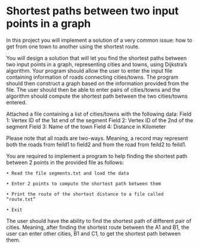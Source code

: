 # Shortest paths between two input points in a graph
In this project you will implement a solution of a very common issue: how to get from one town to another using the shortest route.

You will design a solution that will let you find the shortest paths between two input points in a graph, representing cities and towns, using Dijkstra’s algorithm. Your program should allow the user to enter the input file containing information of roads connecting cities/towns. The program should then construct a graph based on the information provided from the file. The user should then be able to enter pairs of cities/towns and the algorithm should compute the shortest path between the two cities/towns entered.

Attached a file containing a list of cities/towns with the following data:
Field 1: Vertex ID of the 1st end of the segment
Field 2: Vertex ID of the 2nd of the segment
Field 3: Name of the town
Field 4: Distance in Kilometer

Please note that all roads are two-ways. Meaning, a record may represent both the roads from feild1 to field2 and from the road from feild2 to feild1.

You are required to implement a program to help finding the shortest path between 2 points in the provided file as follows:
    
    • Read the file segments.txt and load the data

    • Enter 2 points to compute the shortest path between them

    • Print the route of the shortest distance to a file called “route.txt”

    • Exit
    
The user should have the ability to find the shortest path of different pair of cities. Meaning, after finding the shortest route between the A1 and B1, the user can enter other cities, B1 and C1, to get the shortest path between them.
